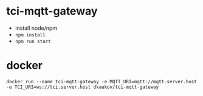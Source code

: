 # tci-mqtt-gateway

* install node/npm
* `npm install`
* `npm run start`

# docker
`docker run --name tci-mqtt-gateway -e MQTT_URI=mqtt://mqtt.server.host -e TCI_URI=ws://tci.server.host dkaukov/tci-mqtt-gateway`

